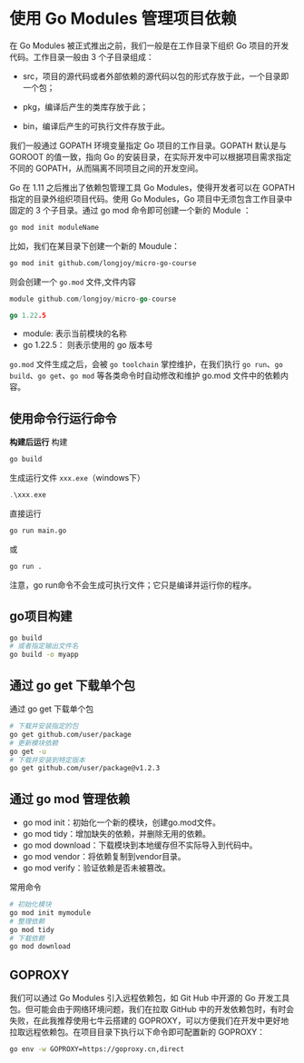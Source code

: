 


# 使用 Go Modules 管理项目依赖

在 Go Modules 被正式推出之前，我们一般是在工作目录下组织 Go 项目的开发代码。工作目录一般由 3 个子目录组成：

- src，项目的源代码或者外部依赖的源代码以包的形式存放于此，一个目录即一个包；

- pkg，编译后产生的类库存放于此；

- bin，编译后产生的可执行文件存放于此。

我们一般通过 GOPATH 环境变量指定 Go 项目的工作目录。GOPATH 默认是与 GOROOT 的值一致，指向 Go 的安装目录，在实际开发中可以根据项目需求指定不同的 GOPATH，从而隔离不同项目之间的开发空间。


Go 在 1.11 之后推出了依赖包管理工具 Go Modules，使得开发者可以在 GOPATH 指定的目录外组织项目代码。使用 Go Modules，Go 项目中无须包含工作目录中固定的 3 个子目录。通过 go mod 命令即可创建一个新的 Module ：

```bash
go mod init moduleName
```

比如，我们在某目录下创建一个新的 Moudule：

```bash
go mod init github.com/longjoy/micro-go-course 
```
则会创建一个 `go.mod` 文件,文件内容
```go
module github.com/longjoy/micro-go-course

go 1.22.5
```
- module: 表示当前模块的名称
- go 1.22.5： 则表示使用的 go 版本号

`go.mod` 文件生成之后，会被 `go toolchain` 掌控维护，在我们执行 `go run`、`go build`、`go get`、`go mod` 等各类命令时自动修改和维护 go.mod 文件中的依赖内容。

## 使用命令行运行命令

**构建后运行** 
构建  
```bash
go build
```
生成运行文件 `xxx.exe`（windows下）
```go
.\xxx.exe
```

直接运行
```bash
go run main.go
```
或
```bash
go run .
```


注意，go run命令不会生成可执行文件；它只是编译并运行你的程序。

## go项目构建
```bash
go build  
# 或者指定输出文件名  
go build -o myapp
```
## 通过 go get 下载单个包

通过 go get 下载单个包
```bash
# 下载并安装指定的包  
go get github.com/user/package  
# 更新模块依赖  
go get -u  
# 下载并安装到特定版本  
go get github.com/user/package@v1.2.3
```

## 通过 go mod 管理依赖

- go mod init：初始化一个新的模块，创建go.mod文件。
- go mod tidy：增加缺失的依赖，并删除无用的依赖。
- go mod download：下载模块到本地缓存但不实际导入到代码中。
- go mod vendor：将依赖复制到vendor目录。
- go mod verify：验证依赖是否未被篡改。


常用命令
```bash
# 初始化模块  
go mod init mymodule  
# 整理依赖  
go mod tidy  
# 下载依赖  
go mod download
```

## GOPROXY

我们可以通过 Go Modules 引入远程依赖包，如 Git Hub 中开源的 Go 开发工具包。但可能会由于网络环境问题，我们在拉取 GitHub 中的开发依赖包时，有时会失败，在此我推荐使用七牛云搭建的 GOPROXY，可以方便我们在开发中更好地拉取远程依赖包。在项目目录下执行以下命令即可配置新的 GOPROXY：

```bash
go env -w GOPROXY=https://goproxy.cn,direct
```
